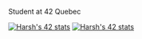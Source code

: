 Student at 42 Quebec


[![Harsh's 42 stats](https://badge42.herokuapp.com/api/stats/hbanthiy)](https://github.com/JaeSeoKim/badge42)
[![Harsh's 42 stats](https://badge42.herokuapp.com/api/stats/hbanthiy?cursus=C%20Piscine)](https://github.com/JaeSeoKim/badge42)
